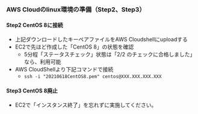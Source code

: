### AWS Cloudのlinux環境の準備（Step2、Step3）
#### Step2 CentOS 8に接続
  - 上記ダウンロードしたキーペアファイルをAWS Cloudshellにuploadする
  - EC2で先ほど作成した「CentOS 8」の状態を確認
    - 5分程「ステータスチェック」状態は「2/2 のチェックに合格しました」なら、利用可能
  - AWS CloudShellより下記コマンドで接続
    - `ssh -i "20210618CentOS8.pem" centos@XXX.XXX.XXX.XXX`

#### Step3 CentOS 8廃止
  - EC2で「インスタンス終了」を忘れずに実施してください。
  